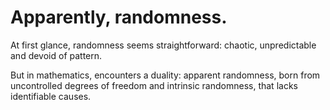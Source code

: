# Apparently, randomness.

At first glance, randomness seems straightforward: chaotic, unpredictable and devoid of pattern.

But in mathematics, encounters a duality: apparent randomness, born from uncontrolled degrees of freedom and intrinsic randomness, that lacks identifiable causes.

